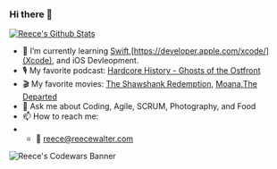 ### Hi there 👋


[![Reece's Github Stats](https://github-readme-stats.vercel.app/api?username=thereeceshow)](https://github.com/thereeceshow/github-readme-stats)

<!--
**thereeceshow/thereeceshow** is a ✨ _special_ ✨ repository because its `README.md` (this file) appears on your GitHub profile.

Here are some ideas to get you started:

- 🔭 I’m currently working on ...
- 🌱 I’m currently learning ...
- 👯 I’m looking to collaborate on ...
- 🤔 I’m looking for help with ...
- 💬 Ask me about ...
- 📫 How to reach me: ...
- 😄 Pronouns: ...
- ⚡ Fun fact: ...
-->
- 🌱 I’m currently learning [Swift](https://www.swift.com/),[https://developer.apple.com/xcode/](Xcode), and iOS Devleopment.
- 🎙️ My favorite podcast: [Hardcore History - Ghosts of the Ostfront](https://www.dancarlin.com/product/hardcore-history-ghosts-ostfront-series/)
- 🎬 My favorite movies: [The Shawshank Redemption](https://www.imdb.com/title/tt0111161/), [Moana](https://www.imdb.com/title/tt3521164/),[The Departed](https://www.imdb.com/title/tt0407887/)
- 💬 Ask me about Coding, Agile, SCRUM, Photography, and Food
- 📫 How to reach me: 
- - 📧 reece@reecewalter.com



![Reece's Codewars Banner](https://www.codewars.com/users/thereeceshow/badges/large)
